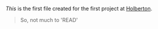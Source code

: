 *This* is the first file created for the first project at [Holberton](https://www.holbertonschool.com/ "Holberton").
> So, not much to 'READ'
